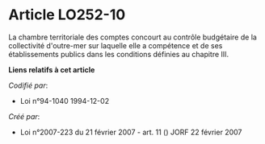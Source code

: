 # Article LO252-10

La chambre territoriale des comptes concourt au contrôle budgétaire de la collectivité d'outre-mer sur laquelle elle a
compétence et de ses établissements publics dans les conditions définies au chapitre III.

**Liens relatifs à cet article**

_Codifié par_:

  - Loi n°94-1040 1994-12-02

_Créé par_:

  - Loi n°2007-223 du 21 février 2007 - art. 11 () JORF 22 février 2007
